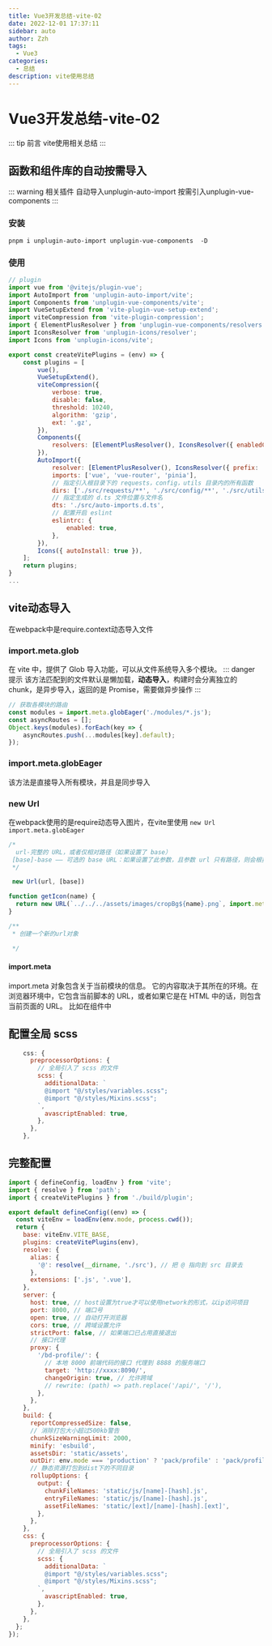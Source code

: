 ```yaml
---
title: Vue3开发总结-vite-02
date: 2022-12-01 17:37:11
sidebar: auto
author: Zzh
tags:
  - Vue3
categories:
  - 总结
description: vite使用总结
---
```


# Vue3开发总结-vite-02
::: tip 前言
vite使用相关总结
:::

## 函数和组件库的自动按需导入

::: warning 相关插件
自动导入unplugin-auto-import
按需引入unplugin-vue-components
:::
### 安装
```
pnpm i unplugin-auto-import unplugin-vue-components  -D
```
### 使用
```javascript
// plugin
import vue from '@vitejs/plugin-vue';
import AutoImport from 'unplugin-auto-import/vite';
import Components from 'unplugin-vue-components/vite';
import VueSetupExtend from 'vite-plugin-vue-setup-extend';
import viteCompression from 'vite-plugin-compression';
import { ElementPlusResolver } from 'unplugin-vue-components/resolvers';
import IconsResolver from 'unplugin-icons/resolver';
import Icons from 'unplugin-icons/vite';

export const createVitePlugins = (env) => {
    const plugins = [
        vue(),
        VueSetupExtend(),
        viteCompression({
            verbose: true,
            disable: false,
            threshold: 10240,
            algorithm: 'gzip',
            ext: '.gz',
        }),
        Components({
            resolvers: [ElementPlusResolver(), IconsResolver({ enabledCollections: ['ep'] })],
        }),
        AutoImport({
            resolver: [ElementPlusResolver(), IconsResolver({ prefix: 'Icon' })],
            imports: ['vue', 'vue-router', 'pinia'],
            // 指定引入根目录下的 requests，config，utils 目录内的所有函数
            dirs: ['./src/requests/**', './src/config/**', './src/utils/**'],
            // 指定生成的 d.ts 文件位置与文件名
            dts: './src/auto-imports.d.ts',
            // 配置开启 eslint
            eslintrc: {
                enabled: true,
            },
        }),
        Icons({ autoInstall: true }),
    ];
    return plugins;
}
...
```

## vite动态导入
在webpack中是require.context动态导入文件
### import.meta.glob
在 vite 中，提供了 Glob 导入功能，可以从文件系统导入多个模块。
::: danger 提示
该方法匹配到的文件默认是懒加载，**动态导入**，构建时会分离独立的 chunk，是异步导入，返回的是 Promise，需要做异步操作
:::

```javascript
// 获取各模块的路由
const modules = import.meta.globEager('./modules/*.js');
const asyncRoutes = [];
Object.keys(modules).forEach(key => {
    asyncRoutes.push(...modules[key].default);
});
```
### import.meta.globEager
该方法是直接导入所有模块，并且是同步导入

### new Url 
在webpack使用的是require动态导入图片，在vite里使用
`new Url `
`import.meta.globEager`

```javascript
/*
  url-完整的 URL，或者仅相对路径（如果设置了 base）
 [base]-base —— 可选的 base URL：如果设置了此参数，且参数 url 只有路径，则会根据这个 base 生成 URL。
 */

 new Url(url, [base])
```

```javascript
function getIcon(name) {
  return new URL(`../../../assets/images/cropBg${name}.png`, import.meta.url).href;
}

/**
 * 创建一个新的url对象

 */
```

#### import.meta
import.meta 对象包含关于当前模块的信息。
它的内容取决于其所在的环境。在浏览器环境中，它包含当前脚本的 URL，或者如果它是在 HTML 中的话，则包含当前页面的 URL。
比如在组件中
<a-image src="https://cdn.jsdelivr.net/gh/zhihao2030/note-img@main/20221201172943.png" />


## 配置全局 scss
```javascript
    css: {
      preprocessorOptions: {
        // 全局引入了 scss 的文件
        scss: {
          additionalData: `
          @import "@/styles/variables.scss";
          @import "@/styles/Mixins.scss";
        `,
          avascriptEnabled: true,
        },
      },
    },
```

## 完整配置
```javascript
import { defineConfig, loadEnv } from 'vite';
import { resolve } from 'path';
import { createVitePlugins } from './build/plugin';

export default defineConfig((env) => {
  const viteEnv = loadEnv(env.mode, process.cwd());
  return {
    base: viteEnv.VITE_BASE,
    plugins: createVitePlugins(env),
    resolve: {
      alias: {
        '@': resolve(__dirname, './src'), // 把 @ 指向到 src 目录去
      },
      extensions: ['.js', '.vue'],
    },
    server: {
      host: true, // host设置为true才可以使用network的形式，以ip访问项目
      port: 8000, // 端口号
      open: true, // 自动打开浏览器
      cors: true, // 跨域设置允许
      strictPort: false, // 如果端口已占用直接退出
      // 接口代理
      proxy: {
        '/bd-profile/': {
          // 本地 8000 前端代码的接口 代理到 8888 的服务端口
          target: 'http://xxxx:8090/',
          changeOrigin: true, // 允许跨域
          // rewrite: (path) => path.replace('/api/', '/'),
        },
      },
    },
    build: {
      reportCompressedSize: false,
      // 消除打包大小超过500kb警告
      chunkSizeWarningLimit: 2000,
      minify: 'esbuild',
      assetsDir: 'static/assets',
      outDir: env.mode === 'production' ? 'pack/profile' : 'pack/profile_test',
      // 静态资源打包到dist下的不同目录
      rollupOptions: {
        output: {
          chunkFileNames: 'static/js/[name]-[hash].js',
          entryFileNames: 'static/js/[name]-[hash].js',
          assetFileNames: 'static/[ext]/[name]-[hash].[ext]',
        },
      },
    },
    css: {
      preprocessorOptions: {
        // 全局引入了 scss 的文件
        scss: {
          additionalData: `
          @import "@/styles/variables.scss";
          @import "@/styles/Mixins.scss";
        `,
          avascriptEnabled: true,
        },
      },
    },
  };
});

```




